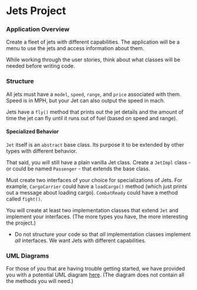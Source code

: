# Jets Project

### Application Overview
Create a fleet of jets with different capabilities. The application will be a menu to use the jets and access information about them.

While working through the user stories, think about what classes will be needed before writing code. 

### Structure
All jets must have a `model`, `speed`, `range`, and `price` associated with them. Speed is in MPH, but your Jet can also output the speed in mach.

Jets have a `fly()` method that prints out the jet details and the amount of time the jet can fly until it runs out of fuel (based on speed and range).

#### Specialized Behavior
`Jet` itself is an `abstract` base class. Its purpose it to be extended by other types with different behavior.

That said, you will still have a plain vanilla Jet class. Create a `JetImpl` class - or could be named `Passenger` - that extends the base class.

Must create two interfaces of your choice for specializations of Jets. For example, `CargoCarrier` could have a `loadCargo()` method (which just prints out a message about loading cargo). `CombatReady` could have a method called `fight()`.

You will create at least two implementation classes that extend `Jet` and implement your interfaces. (The more types you have, the more interesting the project.)
* Do not structure your code so that _all_ implementation classes implement _all_ interfaces. We want Jets with different capabilities.

### UML Diagrams
For those of you that are having trouble getting started, we have provided you with a potential UML diagram [here](/UMLJets.png). (The diagram does not contain all the methods you will need.)
